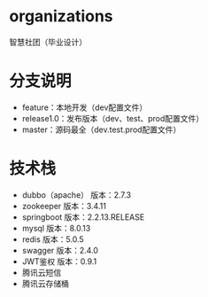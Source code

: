 # organizations
智慧社团（毕业设计）

# 分支说明
- feature：本地开发（dev配置文件）
- release1.0：发布版本（dev、test、prod配置文件）
- master：源码最全（dev.test.prod配置文件）

# 技术栈
- dubbo（apache） 版本：2.7.3
- zookeeper 版本：3.4.11
- springboot 版本：2.2.13.RELEASE
- mysql 版本：8.0.13
- redis 版本：5.0.5
- swagger 版本：2.4.0
- JWT鉴权 版本：0.9.1
- 腾讯云短信
- 腾讯云存储桶
